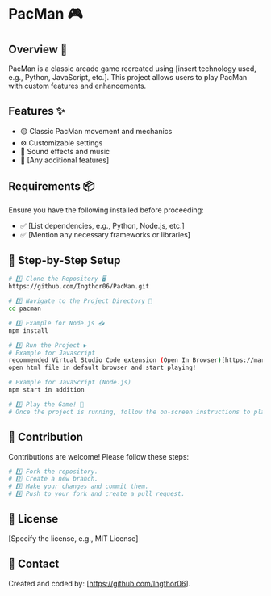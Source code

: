 # PacMan 🎮

## Overview 📝
PacMan is a classic arcade game recreated using [insert technology used, e.g., Python, JavaScript, etc.]. This project allows users to play PacMan with custom features and enhancements.

## Features ✨
- 🟡 Classic PacMan movement and mechanics
- ⚙️ Customizable settings
- 🎵 Sound effects and music
- 👾 [Any additional features]

## Requirements 📦
Ensure you have the following installed before proceeding:
- ✅ [List dependencies, e.g., Python, Node.js, etc.]
- ✅ [Mention any necessary frameworks or libraries]

## 🚀 Step-by-Step Setup

```sh
# 1️⃣ Clone the Repository 🖥️
https://github.com/Ingthor06/PacMan.git

# 2️⃣ Navigate to the Project Directory 📂
cd pacman

# 3️⃣ Example for Node.js 📥
npm install

# 4️⃣ Run the Project ▶️
# Example for Javascript
recommended Virtual Studio Code extension (Open In Browser)[https://marketplace.visualstudio.com/items?itemName=techer.open-in-browser]
open html file in default browser and start playing!

# Example for JavaScript (Node.js)
npm start in addition

# 5️⃣ Play the Game! 🎉
# Once the project is running, follow the on-screen instructions to play PacMan.
```

## 🤝 Contribution
Contributions are welcome! Please follow these steps:
```sh
# 1️⃣ Fork the repository.
# 2️⃣ Create a new branch.
# 3️⃣ Make your changes and commit them.
# 4️⃣ Push to your fork and create a pull request.
```

## 📜 License
[Specify the license, e.g., MIT License]

## 📩 Contact
Created and coded by: [https://github.com/Ingthor06].


